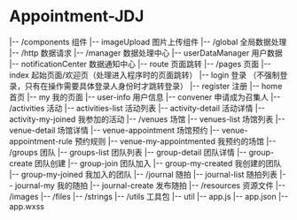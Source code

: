 # Appointment-JDJ
 
|-- /components 组件
    |-- imageUpload 图片上传组件
|-- /global 全局数据处理
    |-- /http 数据请求
    |-- /manager 数据处理中心
        |-- userDataManager 用户数据
    |-- notificationCenter 数据通知中心
    |-- route 页面跳转
|-- /pages 页面
    |-- index 起始页面/欢迎页（处理进入程序时的页面跳转）
    |-- login 登录 （不强制登录，只有在操作需要具体登录人身份时才跳转登录）
    |-- register 注册
    |-- home 首页
    |-- my 我的页面
    |-- user-info 用户信息
    |-- convener 申请成为召集人
    |-- /activities 活动
        |-- activities-list 活动列表
        |-- activity-detail 活动详情
        |-- activity-my-joined 我参加的活动
    |-- /venues 场馆
        |-- venues-list 场馆列表
        |-- venue-detail 场馆详情
        |-- venue-appointment 场馆预约
        |-- venue-appointment-rule 预约规则
        |-- venue-my-appointmented 我预约的场馆
    |-- /groups 团队
        |-- groups-list 团队列表
        |-- group-detail 团队详情
        |-- group-create 团队创建
        |-- group-join 团队加入
        |-- group-my-created 我创建的团队
        |-- group-my-joined 我加入的团队
    |-- /journal 随拍
        |-- journal-list 随拍列表
        |-- journal-my 我的随拍
        |-- journal-create 发布随拍
|-- /resources 资源文件
    |-- /images
    |-- /files
    |-- /strings
|-- /utils 工具包
    |-- util
|-- app.js
|-- app.json
|-- app.wxss